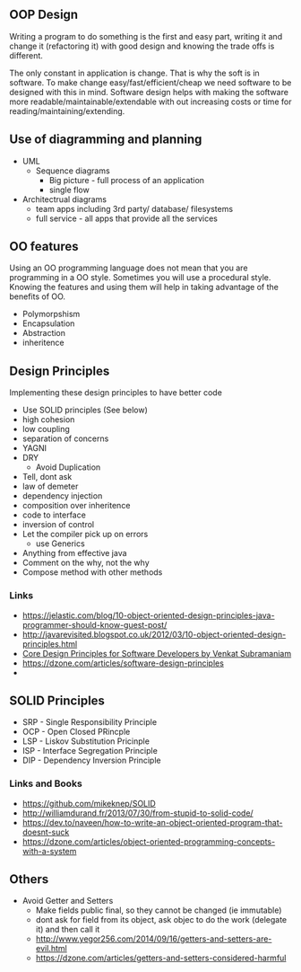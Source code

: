 ## OOP Design

Writing a program to do something is the first and easy part, writing it and change it (refactoring it) with good design and knowing the trade offs is different.

The only constant in application is change. That is why the soft is in software. To make change easy/fast/efficient/cheap we need software to be designed with this in mind. Software design helps with making the software more readable/maintainable/extendable with out increasing costs or time for reading/maintaining/extending.

## Use of diagramming and planning

- UML
  - Sequence diagrams
    - Big picture - full process of an application
    - single flow
- Architectrual diagrams
  - team apps including 3rd party/ database/ filesystems
  - full service - all apps that provide all the services


## OO features

Using an OO programming language does not mean that you are programming in a OO style. Sometimes you will use a procedural style. Knowing the features and using them will help in taking advantage of the benefits of OO.

- Polymorpshism
- Encapsulation
- Abstraction
- inheritence

## Design Principles

Implementing these design principles to have better code

- Use SOLID principles (See below)
- high cohesion
- low coupling
- separation of concerns
- YAGNI
- DRY
  - Avoid Duplication
- Tell, dont ask
- law of demeter
- dependency injection
- composition over inheritence
- code to interface
- inversion of control
- Let the compiler pick up on errors
  - use Generics
- Anything from effective java
- Comment on the why, not the why
- Compose method with other methods

### Links

- https://jelastic.com/blog/10-object-oriented-design-principles-java-programmer-should-know-guest-post/
- http://javarevisited.blogspot.co.uk/2012/03/10-object-oriented-design-principles.html
- [Core Design Principles for Software Developers by Venkat Subramaniam](https://www.youtube.com/watch?v=llGgO74uXMI&t=2s)
- https://dzone.com/articles/software-design-principles
- 

## SOLID Principles

- SRP - Single Responsibility Principle
- OCP -  Open Closed PRincple
- LSP - Liskov Substitution Pricinple
- ISP - Interface Segregation Principle
- DIP - Dependency Inversion Principle

### Links and Books

- https://github.com/mikeknep/SOLID
- http://williamdurand.fr/2013/07/30/from-stupid-to-solid-code/
- https://dev.to/naveen/how-to-write-an-object-oriented-program-that-doesnt-suck
- https://dzone.com/articles/object-oriented-programming-concepts-with-a-system

## Others

- Avoid Getter and Setters
  - Make fields public final, so they cannot be changed (ie immutable)
  - dont ask for field from its object, ask objec to do the work (delegate it) and then call it
  - http://www.yegor256.com/2014/09/16/getters-and-setters-are-evil.html
  - https://dzone.com/articles/getters-and-setters-considered-harmful
